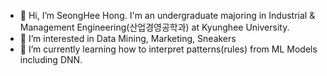 - 👋 Hi, I’m SeongHee Hong. I'm an undergraduate majoring in Industrial & Management Engineering(산업경영공학과) at Kyunghee University.
- 👀 I’m interested in Data Mining, Marketing, Sneakers
- 🌱 I’m currently learning how to interpret patterns(rules) from ML Models including DNN.


<!---
hongshi97/hongshi97 is a ✨ special ✨ repository because its `README.md` (this file) appears on your GitHub profile.
You can click the Preview link to take a look at your changes.
--->
